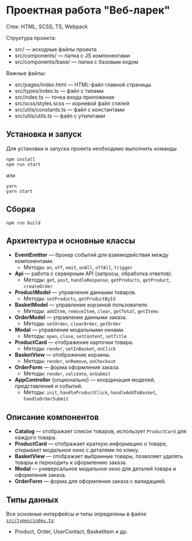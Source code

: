 # Проектная работа "Веб-ларек"

Стек: HTML, SCSS, TS, Webpack

Структура проекта:
- src/ — исходные файлы проекта
- src/components/ — папка с JS компонентами
- src/components/base/ — папка с базовым кодом

Важные файлы:
- src/pages/index.html — HTML-файл главной страницы
- src/types/index.ts — файл с типами
- src/index.ts — точка входа приложения
- src/scss/styles.scss — корневой файл стилей
- src/utils/constants.ts — файл с константами
- src/utils/utils.ts — файл с утилитами

## Установка и запуск
Для установки и запуска проекта необходимо выполнить команды

```
npm install
npm run start
```

или

```
yarn
yarn start
```
## Сборка

```
npm run build
```

## Архитектура и основные классы

- **EventEmitter** — брокер событий для взаимодействия между компонентами.
  - Методы: `on`, `off`, `emit`, `onAll`, `offAll`, `trigger`
- **Api** — работа с серверным API (запросы, обработка ответов).
  - Методы: `get`, `post`, `handleResponse`, `getProducts`, `getProduct`, `createOrder`
- **ProductModel** — управление данными товаров.
  - Методы: `setProducts`, `getProductById`
- **BasketModel** — управление корзиной пользователя.
  - Методы: `addItem`, `removeItem`, `clear`, `getTotal`, `getItems`
- **OrderModel** — управление данными заказа.
  - Методы: `setOrder`, `clearOrder`, `getOrder`
- **Modal** — управление модальными окнами.
  - Методы: `open`, `close`, `setContent`, `setTitle`
- **ProductCard** — отображение карточки товара.
  - Методы: `render`, `setInBasket`, `onClick`
- **BasketView** — отображение корзины.
  - Методы: `render`, `onRemove`, `onCheckout`
- **OrderForm** — форма оформления заказа.
  - Методы: `render`, `validate`, `onSubmit`
- **AppController** (опционально) — координация моделей, представлений и событий.
  - Методы: `init`, `handleProductClick`, `handleAddToBasket`, `handleOrderSubmit`

## Описание компонентов

- **Catalog** — отображает список товаров, использует `ProductCard` для каждого товара.
- **ProductCard** — отображает краткую информацию о товаре, открывает модальное окно с деталями по клику.
- **BasketView** — отображает выбранные товары, позволяет удалять товары и переходить к оформлению заказа.
- **Modal** — универсальное модальное окно для деталей товара и оформления заказа.
- **OrderForm** — форма для оформления заказа с валидацией.

## Типы данных
Все основные интерфейсы и типы определены в файле [`src/types/index.ts`](src/types/index.ts):
- Product, Order, UserContact, BasketItem и др.

